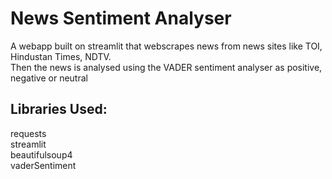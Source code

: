 # News Sentiment Analyser
A webapp built on streamlit that webscrapes news from news sites like TOI, Hindustan Times, NDTV.   
Then the news is analysed using the VADER sentiment analyser as positive, negative or neutral


## Libraries Used:
requests  
streamlit  
beautifulsoup4  
vaderSentiment

